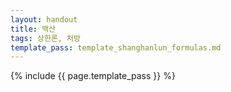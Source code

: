 ```yaml
---
layout: handout
title: 백산
tags: 상한론, 처방
template_pass: template_shanghanlun_formulas.md
---
```



{% include {{ page.template_pass }} %}